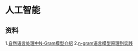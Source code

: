 # 人工智能

## 资料
1.[自然语言处理中N-Gram模型介绍](https://zhuanlan.zhihu.com/p/32829048)
2.[n-gram语言模型原理到实践](https://zhuanlan.zhihu.com/p/187486026)
